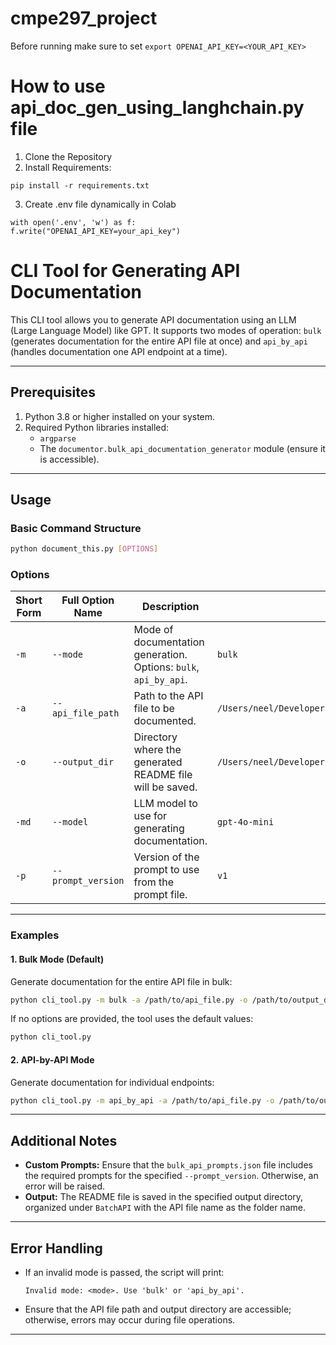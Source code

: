 # cmpe297_project

Before running make sure to set `export OPENAI_API_KEY=<YOUR_API_KEY>`


# How to use api_doc_gen_using_langhchain.py file 

1. Clone the Repository
2. Install Requirements:

```
pip install -r requirements.txt
```

3. Create .env file dynamically in Colab
```
with open('.env', 'w') as f:
f.write("OPENAI_API_KEY=your_api_key")
```
# CLI Tool for Generating API Documentation

This CLI tool allows you to generate API documentation using an LLM (Large Language Model) like GPT. It supports two modes of operation: `bulk` (generates documentation for the entire API file at once) and `api_by_api` (handles documentation one API endpoint at a time).

---

## Prerequisites

1. Python 3.8 or higher installed on your system.
2. Required Python libraries installed:
   - `argparse`
   - The `documentor.bulk_api_documentation_generator` module (ensure it is accessible).

---

## Usage

### Basic Command Structure

```bash
python document_this.py [OPTIONS]
```

### Options

| Short Form | Full Option Name     | Description                                                                                       | Default Value                                                             |
|------------|----------------------|---------------------------------------------------------------------------------------------------|---------------------------------------------------------------------------|
| `-m`       | `--mode`             | Mode of documentation generation. Options: `bulk`, `api_by_api`.                                  | `bulk`                                                                    |
| `-a`       | `--api_file_path`    | Path to the API file to be documented.                                                            | `/Users/neel/Developer/cmpe297_project/sample_inputs/sample_apis.py`      |
| `-o`       | `--output_dir`       | Directory where the generated README file will be saved.                                          | `/Users/neel/Developer/cmpe297_project/output_docs`                       |
| `-md`      | `--model`            | LLM model to use for generating documentation.                                                    | `gpt-4o-mini`                                                             |
| `-p`       | `--prompt_version`   | Version of the prompt to use from the prompt file.                                                | `v1`                                                                      |

---

### Examples

#### 1. Bulk Mode (Default)

Generate documentation for the entire API file in bulk:

```bash
python cli_tool.py -m bulk -a /path/to/api_file.py -o /path/to/output_dir -md gpt-4o-mini -p v1
```

If no options are provided, the tool uses the default values:

```bash
python cli_tool.py
```

#### 2. API-by-API Mode

Generate documentation for individual endpoints:

```bash
python cli_tool.py -m api_by_api -a /path/to/api_file.py -o /path/to/output_dir -md gpt-4o-mini -p v1
```

---

## Additional Notes

- **Custom Prompts:** Ensure that the `bulk_api_prompts.json` file includes the required prompts for the specified `--prompt_version`. Otherwise, an error will be raised.
- **Output:** The README file is saved in the specified output directory, organized under `BatchAPI` with the API file name as the folder name.

---

## Error Handling

- If an invalid mode is passed, the script will print:
  ```text
  Invalid mode: <mode>. Use 'bulk' or 'api_by_api'.
  ```
- Ensure that the API file path and output directory are accessible; otherwise, errors may occur during file operations.

---

